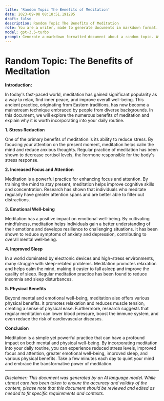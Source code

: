 ```yaml
---
title: 'Random Topic The Benefits of Meditation'
date: 2023-09-08 08:18:51.191285
draft: false
description: Random Topic The Benefits of Meditation
role: You are a writer, made to generate documents in markdown format. It is very important that all of the documents you generate are in valid markdown format.
model: gpt-3.5-turbo
prompt: Generate a markdown formatted document about a random topic. At the bottom, include a disclaimer explaining that the document was generated by you. The first line of the document should be the title. Make sure that the entire document is in proper markdown format, using a mix of various tags to make the document visually appealing.
---
```


# Random Topic: The Benefits of Meditation

**Introduction:** 

In today's fast-paced world, meditation has gained significant popularity as a way to relax, find inner peace, and improve overall well-being. This ancient practice, originating from Eastern traditions, has now become a mainstream technique embraced by people from diverse backgrounds. In this document, we will explore the numerous benefits of meditation and explain why it is worth incorporating into your daily routine.

**1. Stress Reduction**
  
One of the primary benefits of meditation is its ability to reduce stress. By focusing your attention on the present moment, meditation helps calm the mind and reduce anxious thoughts. Regular practice of meditation has been shown to decrease cortisol levels, the hormone responsible for the body's stress response.

**2. Increased Focus and Attention**
  
Meditation is a powerful practice for enhancing focus and attention. By training the mind to stay present, meditation helps improve cognitive skills and concentration. Research has shown that individuals who meditate regularly have greater attention spans and are better able to filter out distractions.

**3. Emotional Well-being**
  
Meditation has a positive impact on emotional well-being. By cultivating mindfulness, meditation helps individuals gain a better understanding of their emotions and develops resilience to challenging situations. It has been shown to reduce symptoms of anxiety and depression, contributing to overall mental well-being.

**4. Improved Sleep**
  
In a world dominated by electronic devices and high-stress environments, many struggle with sleep-related problems. Meditation promotes relaxation and helps calm the mind, making it easier to fall asleep and improve the quality of sleep. Regular meditation practice has been found to reduce insomnia and sleep disturbances.

**5. Physical Benefits**
  
Beyond mental and emotional well-being, meditation also offers various physical benefits. It promotes relaxation and reduces muscle tension, creating a sense of physical ease. Furthermore, research suggests that regular meditation can lower blood pressure, boost the immune system, and even reduce the risk of cardiovascular diseases.

**Conclusion**
  
Meditation is a simple yet powerful practice that can have a profound impact on both mental and physical well-being. By incorporating meditation into your daily routine, you can experience reduced stress levels, improved focus and attention, greater emotional well-being, improved sleep, and various physical benefits. Take a few minutes each day to quiet your mind and embrace the transformative power of meditation.

---

*Disclaimer: This document was generated by an AI language model. While utmost care has been taken to ensure the accuracy and validity of the content, please note that this document should be reviewed and edited as needed to fit specific requirements and contexts.*